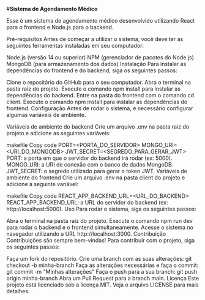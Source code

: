 #**Sistema de Agendamento Médico**

Esse é um sistema de agendamento médico desenvolvido utilizando React para o frontend e Node.js para o backend.

Pré-requisitos
Antes de começar a utilizar o sistema, você deve ter as seguintes ferramentas instaladas em seu computador:

Node.js (versão 14 ou superior)
NPM (gerenciador de pacotes do Node.js)
MongoDB (para armazenamento dos dados)
Instalação
Para instalar as dependências do frontend e do backend, siga os seguintes passos:

Clone o repositório do GitHub para o seu computador.
Abra o terminal na pasta raiz do projeto.
Execute o comando npm install para instalar as dependências do backend.
Entre na pasta do frontend com o comando cd client.
Execute o comando npm install para instalar as dependências do frontend.
Configuração
Antes de rodar o sistema, é necessário configurar algumas variáveis de ambiente.

Variáveis de ambiente do backend
Crie um arquivo .env na pasta raiz do projeto e adicione as seguintes variáveis:

makefile
Copy code
PORT=<PORTA_DO_SERVIDOR>
MONGO_URI=<URI_DO_MONGODB>
JWT_SECRET=<SEGREDO_PARA_GERAR_JWT>
PORT: a porta em que o servidor do backend irá rodar (ex: 5000).
MONGO_URI: a URI de conexão com o banco de dados MongoDB.
JWT_SECRET: o segredo utilizado para gerar o token JWT.
Variáveis de ambiente do frontend
Crie um arquivo .env na pasta client do projeto e adicione a seguinte variável:

makefile
Copy code
REACT_APP_BACKEND_URL=<URL_DO_BACKEND>
REACT_APP_BACKEND_URL: a URL do servidor do backend (ex: http://localhost:5000).
Uso
Para rodar o sistema, siga os seguintes passos:

Abra o terminal na pasta raiz do projeto.
Execute o comando npm run dev para rodar o backend e o frontend simultaneamente.
Acesse o sistema no navegador utilizando a URL http://localhost:3000.
Contribuição
Contribuições são sempre bem-vindas! Para contribuir com o projeto, siga os seguintes passos:

Faça um fork do repositório.
Crie uma branch com as suas alterações: git checkout -b minha-branch
Faça as alterações necessárias e faça o commit: git commit -m "Minhas alterações"
Faça o push para a sua branch: git push origin minha-branch
Abra um Pull Request para a branch main.
Licença
Este projeto está licenciado sob a licença MIT. Veja o arquivo LICENSE para mais detalhes.

